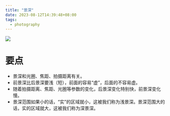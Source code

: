 ```yaml
---
title: "景深"
date: 2023-08-12T14:39:48+08:00
tags:
  - photography
---
```


![](https://res.weread.qq.com/wrepub/epub_40223839_210)

# 要点

- 景深和光圈、焦距、拍摄距离有关。
- 前景深比后景深要浅（短），前面的容易“虚”，后面的不容易虚。
- 随着拍摄距离、焦距、光圈等参数的变化，后景深变化特别快，前景深变化慢。
- 景深范围如果小的话，“实”的区域就小，这被我们称为浅景深。景深范围大的话，实的区域就大，这被我们称为深景深。
